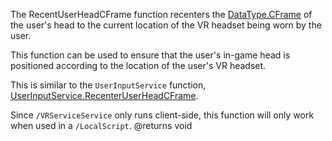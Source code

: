 The RecentUserHeadCFrame function recenters the [DataType.CFrame](https://developer.roblox.com/search#stq=CFrame) of the user's head to the current location of the VR headset being worn by the user.

This function can be used to ensure that the user's in-game head is positioned according to the location of the user's VR headset.

This is similar to the `UserInputService` function, [UserInputService.RecenterUserHeadCFrame](https://developer.roblox.com/api-reference/function/UserInputService/RecenterUserHeadCFrame).

Since `/VRServiceService` only runs client-side, this function will only work when used in a `/LocalScript`.
@returns void